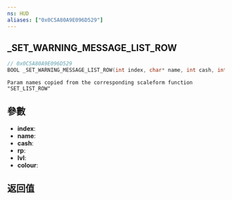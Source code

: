 ```yaml
---
ns: HUD
aliases: ["0x0C5A80A9E096D529"]
---
```

## _SET_WARNING_MESSAGE_LIST_ROW

```c
// 0x0C5A80A9E096D529
BOOL _SET_WARNING_MESSAGE_LIST_ROW(int index, char* name, int cash, int rp, int lvl, int colour);
```

```
Param names copied from the corresponding scaleform function "SET_LIST_ROW"
```

## 參數
* **index**: 
* **name**: 
* **cash**: 
* **rp**: 
* **lvl**: 
* **colour**: 

## 返回值
